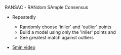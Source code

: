 RANSAC - RANdom SAmple Consensus
- Repeatedly
	- Randomly choose 'inlier' and 'outlier' points 
	- Build a model using only the 'inlier' points and 
	- See greatest match against outliers


- [5min video](https://www.google.com/search?q=ransac&oq=ransac&aqs=chrome..69i57j0i433i512j0i512l2j0i433i512l2j0i512l4.6876j1j7&sourceid=chrome&ie=UTF-8#fpstate=ive&vld=cid:4fae881e,vid:9D5rrtCC_E0) 